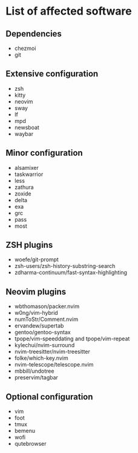 # List of affected software

## Dependencies
- chezmoi
- git

## Extensive configuration
- zsh
- kitty
- neovim
- sway
- lf
- mpd
- newsboat
- waybar

## Minor configuration
- alsamixer
- taskwarrior
- less
- zathura
- zoxide
- delta
- exa
- grc
- pass
- most

## ZSH plugins
- woefe/git-prompt
- zsh-users/zsh-history-substring-search
- zdharma-continuum/fast-syntax-highlighting

## Neovim plugins
- wbthomason/packer.nvim
- w0ng/vim-hybrid
- numToStr/Comment.nvim
- ervandew/supertab
- gentoo/gentoo-syntax
- tpope/vim-speeddating and tpope/vim-repeat
- kylechui/nvim-surround
- nvim-treesitter/nvim-treesitter
- folke/which-key.nvim
- nvim-telescope/telescope.nvim
- mbbill/undotree
- preservim/tagbar

## Optional configuration
- vim
- foot
- tmux
- bemenu
- wofi
- qutebrowser
